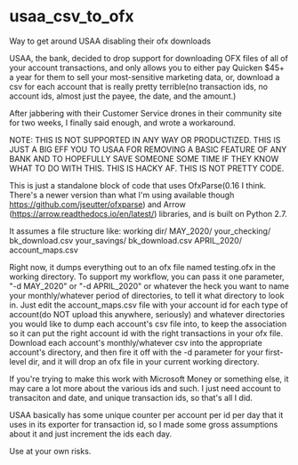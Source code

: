 # usaa_csv_to_ofx
Way to get around USAA disabling their ofx downloads

USAA, the bank, decided to drop support for downloading OFX files of all of your account transactions, and only allows
you to either pay Quicken $45+ a year for them to sell your most-sensitive marketing data, or, download a csv for each
account that is really pretty terrible(no transaction ids, no account ids, almost just the payee, the date, and the
amount.)

After jabbering with their Customer Service drones in their community site for two weeks, I finally said enough,
and wrote a workaround.

NOTE:
THIS IS NOT SUPPORTED IN ANY WAY OR PRODUCTIZED.
THIS IS JUST A BIG EFF YOU TO USAA FOR REMOVING A BASIC FEATURE OF ANY BANK AND TO HOPEFULLY SAVE SOMEONE SOME
TIME IF THEY KNOW WHAT TO DO WITH THIS.
THIS IS HACKY AF.
THIS IS NOT PRETTY CODE.

This is just a standalone block of code that uses OfxParse(0.16 I think.  There's a newer version than what I'm using
available though https://github.com/jseutter/ofxparse) and
Arrow (https://arrow.readthedocs.io/en/latest/) libraries, and is built on Python 2.7.

It assumes a file structure like:
working dir/
    MAY_2020/
        your_checking/
            bk_download.csv
        your_savings/
            bk_download.csv
    APRIL_2020/
    account_maps.csv

Right now, it dumps everything out to an ofx file named testing.ofx in the working directory.
To support my workflow, you can pass it one parameter, "-d MAY_2020" or "-d APRIL_2020" or whatever the heck you want
to name your monthly/whatever period of directories, to tell it what directory to look in.
Just edit the account_maps.csv file with your account id for each type of account(do NOT upload this anywhere,
seriously) and whatever directories you would like to dump each account's csv file into, to keep the association
so it can put the right account id with the right transactions in your ofx file.
Download each account's monthly/whatever csv into the appropriate account's directory, and then fire it off with
the -d parameter for your first-level dir, and it will drop an ofx file in your current working directory.

If you're trying to make this work with Microsoft Money or something else, it may care a lot more about the various
ids and such.  I just need account to transaciton and date, and unique transaction ids, so that's all I did.

USAA basically has some unique counter per account per id per day that it uses in its exporter for transaction id,
so I made some gross assumptions about it and just increment the ids each day.

Use at your own risks.
